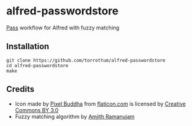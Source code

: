 # alfred-passwordstore
[Pass](https://www.passwordstore.org/) workflow for Alfred with fuzzy matching

## Installation
```
git clone https://github.com/torrottum/alfred-passwordstore
cd alfred-passwordstore
make
```

## Credits
- Icon made by [Pixel Buddha](http://www.flaticon.com/authors/pixel-buddha) from [flaticon.com](http://www.flaticon.com) is licensed by [Creative Commons BY 3.0](http://creativecommons.org/licenses/by/3.0/)
- Fuzzy matching algorithm by [Amjith Ramanujam](http://blog.amjith.com/fuzzyfinder-in-10-lines-of-python)
